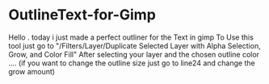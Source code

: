 # OutlineText-for-Gimp
Hello . today i just made a perfect outliner for the Text in gimp
To Use this tool just go to "/Filters/Layer/Duplicate Selected Layer with Alpha Selection, Grow, and Color Fill" After selecting
your layer and the chosen outline color ....
(if you want to change the outline size just go to line24 and change the grow amount)
